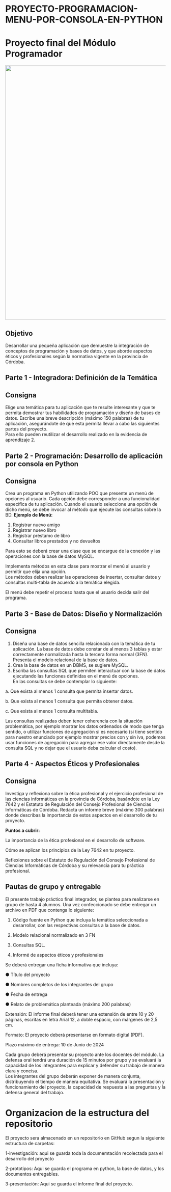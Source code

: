 # PROYECTO-PROGRAMACION-MENU-POR-CONSOLA-EN-PYTHON

# **Proyecto final del Módulo Programador**  

<center><img src="./assets/visuales/logo pythonmysql.png" width="800"></center>  

## Objetivo  

Desarrollar una pequeña aplicación que demuestre la integración de conceptos de programación y bases de datos, y que aborde aspectos éticos y profesionales según la normativa vigente en la provincia de Córdoba.  

## Parte 1 - Integradora: Definición de la Temática  

## Consigna  

Elige una temática para tu aplicación que te resulte interesante y que te permita demostrar tus habilidades de programación y diseño de bases de datos. Escribe una breve descripción (máximo 150 palabras) de tu aplicación, asegurándote de que esta permita llevar a cabo las siguientes partes del proyecto.   
Para ello pueden reutilizar el desarrollo realizado en la evidencia de aprendizaje 2.  

## Parte 2 - Programación: Desarrollo de aplicación por consola en Python  

## Consigna  

Crea un programa en Python utilizando POO que presente un menú de opciones al usuario. Cada opción debe corresponder a una funcionalidad específica de tu aplicación. Cuando el usuario seleccione una opción de dicho menú, se debe invocar al método que ejecute las consultas sobre la BD.
**Ejemplo de Menú:**  
1. Registrar nuevo amigo
2. Registrar nuevo libro
3. Registrar préstamo de libro
4. Consultar libros prestados y no devueltos  

Para esto se deberá crear una clase que se encargue de la conexión y las operaciones con la base de datos MySQL.  

Implementa métodos en esta clase para mostrar el menú al usuario y permitir que elija una opción.  
Los métodos deben realizar las operaciones de insertar, consultar datos y consultas multi-tabla de acuerdo a la temática elegida.

El menú debe repetir el proceso hasta que el usuario decida salir del programa.  

## Parte 3 - Base de Datos: Diseño y Normalización  

## Consigna  

1. Diseña una base de datos sencilla relacionada con la temática de tu aplicación. La base de datos debe constar de al menos 3 tablas y estar correctamente normalizada hasta la tercera forma normal (3FN).   
Presenta el modelo relacional de la base de datos.
2. Crea la base de datos en un DBMS, se sugiere MySQL.
3. Escriba las consultas SQL que permiten interactuar con la base de datos ejecutando las funciones definidas en el menú de opciones.   
En las consultas se debe contemplar lo siguiente:  

a. Que exista al menos 1 consulta que permita insertar datos.  

b. Que exista al menos 1 consulta que permita obtener datos.  

c. Que exista al menos 1 consulta multitabla.  

Las consultas realizadas deben tener coherencia con la situación problemática, por ejemplo mostrar los datos ordenados de modo que tenga sentido, o utilizar funciones de agregación si es necesario (si tiene sentido para nuestro enunciado por ejemplo mostrar precios con y sin iva, podemos usar funciones de agregación para agregar ese valor directamente desde la consulta SQL y no dejar que el usuario deba
calcular el costo).  

## Parte 4 - Aspectos Éticos y Profesionales  

## Consigna  

Investiga y reflexiona sobre la ética profesional y el ejercicio profesional de las ciencias informáticas en la provincia de Córdoba, basándote en la Ley 7642 y el Estatuto de Regulación del Consejo Profesional de Ciencias Informáticas de Córdoba. Redacta un informe breve (máximo 300 palabras) donde describas la importancia de estos aspectos en el desarrollo de tu proyecto.  

**Puntos a cubrir:**  

La importancia de la ética profesional en el desarrollo de software.  

Cómo se aplican los principios de la Ley 7642 en tu proyecto.  

Reflexiones sobre el Estatuto de Regulación del Consejo Profesional de Ciencias Informáticas de Córdoba y su relevancia para tu práctica profesional.  

## Pautas de grupo y entregable  

El presente trabajo práctico final integrador, se plantea para realizarse en grupo de hasta 4 alumnos. Una vez confeccionado se debe entregar un archivo en PDF que contenga lo siguiente:  

1. Código fuente en Python que incluya la temática seleccionada a desarrollar, con las respectivas consultas a la base de datos.  

2. Modelo relacional normalizado en 3 FN  

3. Consultas SQL.  

4. Informé de aspectos éticos y profesionales  

Se deberá entregar una ficha informativa que incluya:  

● Título del proyecto  

● Nombres completos de los integrantes del grupo  

● Fecha de entrega  

● Relato de problemática planteada (máximo 200 palabras)  

Extensión: El informe final deberá tener una extensión de entre 10 y 20 páginas, escritas en letra Arial 12, a doble espacio, con márgenes de 2,5 cm.  

Formato: El proyecto deberá presentarse en formato digital (PDF).  

Plazo máximo de entrega: 10 de Junio de 2024  

Cada grupo deberá presentar su proyecto ante los docentes del módulo. La defensa oral tendrá una duración de 15 minutos por grupo y se evaluará la capacidad de los integrantes para explicar y defender su trabajo de manera clara y concisa.   
Los integrantes del grupo deberán exponer de manera conjunta, distribuyendo el tiempo de manera equitativa.
Se evaluará la presentación y funcionamiento del proyecto, la capacidad de respuesta a las preguntas y la defensa general del trabajo.  


# Organizacion de la estructura del repositorio

El proyecto sera almacenado en un repositorio en GitHub segun la siguiente estructura de carpetas:


1-investigación: aqui se guarda toda la documemtación recolectada para el desarrollo del proyecto

2-prototipos: Aqui se guarda el programa en python, la base de datos, y los documentos entregables.

3-presentación: Aqui se guarda el informe final del proyecto.
